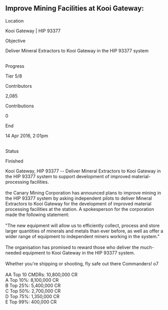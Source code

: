## Improve Mining Facilities at Kooi Gateway:

Location

Kooi Gateway \| HIP 93377

Objective

Deliver Mineral Extractors to Kooi Gateway in the HIP 93377 system

\
Progress

Tier 5/8

Contributors

2,085

Contributions

0

End

14 Apr 2016, 2:01pm

\
Status

Finished

Kooi Gateway, HIP 93377 -- Deliver Mineral Extractors to Kooi Gateway in
the HIP 93377 system to support development of improved
material-processing facilities.\
\
the Canary Mining Corporation has announced plans to improve mining in
the HIP 93377 system by asking independent pilots to deliver Mineral
Extractors to Kooi Gateway for the development of improved material
processing facilities at the station. A spokesperson for the corporation
made the following statement:\
\
"The new equipment will allow us to efficiently collect, process and
store larger quantities of minerals and metals than ever before, as well
as offer a wider range of equipment to independent miners working in the
system."\
\
The organisation has promised to reward those who deliver the
much-needed equipment to Kooi Gateway in the HIP 93377 system.\
\
Whether you\'re shipping or shooting, fly safe out there Commanders! o7\
\
AA Top 10 CMDRs: 10,800,000 CR\
A Top 10%: 8,100,000 CR\
B Top 25%: 5,400,000 CR\
C Top 50%: 2,700,000 CR\
D Top 75%: 1,350,000 CR\
E Top 99%: 400,000 CR
